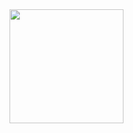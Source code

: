 <a href="https://open.spotify.com/show/13msADmbsNcI3nBPTULmHB?si=133acfdcc42d4a0e">
  <img src="https://i.scdn.co/image/ab6765630000ba8a76709de2b1bfd26ec328e807" width="200" height="200">
</a>
